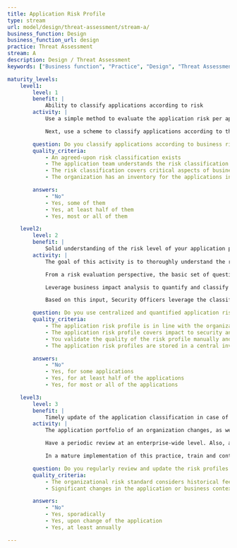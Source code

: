 ```yaml
---
title: Application Risk Profile
type: stream
url: model/design/threat-assessment/stream-a/
business_function: Design
business_function_url: design
practice: Threat Assessment
stream: A
description: Design / Threat Assessment
keywords: ["Business function", "Practice", "Design", "Threat Assessment"]

maturity_levels:
    level1:
        level: 1
        benefit: |
            Ability to classify applications according to risk
        activity: |
            Use a simple method to evaluate the application risk per application, estimating the potential business impact that it poses for the organization in case of an attack. To achieve this, evaluate the impact of a breach in the confidentiality, integrity and availability of the data or service. Consider using a set of 5-10 questions to understand important application characteristics, such as whether the application processes financial data, whether it is internet facing, or whether privacy-related data is involved. The application risk profile tells you whether these factors are applicable and if they could significantly impact the organization.

            Next, use a scheme to classify applications according to this risk. A simple, qualitative scheme (e.g. high/medium/low) that translates these characteristics into a value is often effective. It is important to use these values to represent and compare the risk of different applications against each other. Mature highly risk-driven organizations might make use of more quantitative risk schemes. Don’t invent a new risk scheme if your organization already has one that works well.

        question: Do you classify applications according to business risk based on a simple and predefined set of questions?
        quality_criteria:
            - An agreed-upon risk classification exists
            - The application team understands the risk classification
            - The risk classification covers critical aspects of business risks the organization is facing
            - The organization has an inventory for the applications in scope

        answers:
            - "No"
            - Yes, some of them
            - Yes, at least half of them
            - Yes, most or all of them

    level2:
        level: 2
        benefit: |
            Solid understanding of the risk level of your application portfolio
        activity: |
            The goal of this activity is to thoroughly understand the risk level of all applications within the organization, to focus the effort of your software assurance activities where it really matters.

            From a risk evaluation perspective, the basic set of questions is not enough to thoroughly evaluate the risk of all applications. Create an extensive and standardized way to evaluate the risk of the application, among others via their impact on information security (confidentiality, integrity and availability of data). Next to security, you also want to evaluate the privacy risk of the application. Understand the data that the application processes and what potential privacy violations are relevant. Finally, study the impact that this application has on other applications within the organization (e.g., the application might be modifying data that was considered read-only in another context). Evaluate all applications within the organization, including all existing and legacy ones.

            Leverage business impact analysis to quantify and classify application risk. A simple qualitative scheme (such as high/medium/low) is not enough to effectively manage and compare applications on an enterprise-wide level.

            Based on this input, Security Officers leverage the classification to define the risk profile to build a centralized inventory of risk profiles and manage accountability. This inventory gives Product Owners, Managers, and other organizational stakeholders an aligned view of the risk level of an application in order to assign appropriate priority to security-related activities.

        question: Do you use centralized and quantified application risk profiles to evaluate business risk?
        quality_criteria:
            - The application risk profile is in line with the organizational risk standard
            - The application risk profile covers impact to security and privacy
            - You validate the quality of the risk profile manually and/or automatically
            - The application risk profiles are stored in a central inventory

        answers:
            - "No"
            - Yes, for some applications
            - Yes, for at least half of the applications
            - Yes, for most or all of the applications

    level3:
        level: 3
        benefit: |
            Timely update of the application classification in case of changes
        activity: |
            The application portfolio of an organization changes, as well as the conditions and constraints in which an application lives (e.g., driven by the company strategy). Periodically review the risk inventory to ensure correctness of the risk evaluations of the different applications.

            Have a periodic review at an enterprise-wide level. Also, as your enterprise matures in software assurance, stimulate teams to continuously question which changes in conditions might impact the risk profile. For instance, an internal application might become exposed to the internet by a business decision. This should trigger the teams to rerun the risk evaluation and update the application risk profile accordingly.

            In a mature implementation of this practice, train and continuously update teams on lessons learned and best practices from these risk evaluations. This leads to a better execution and a more accurate representation of the application risk profile.

        question: Do you regularly review and update the risk profiles for your applications?
        quality_criteria:
            - The organizational risk standard considers historical feedback to improve the evaluation method
            - Significant changes in the application or business context trigger a review of the relevant risk profiles

        answers:
            - "No"
            - Yes, sporadically
            - Yes, upon change of the application
            - Yes, at least annually

---
```

